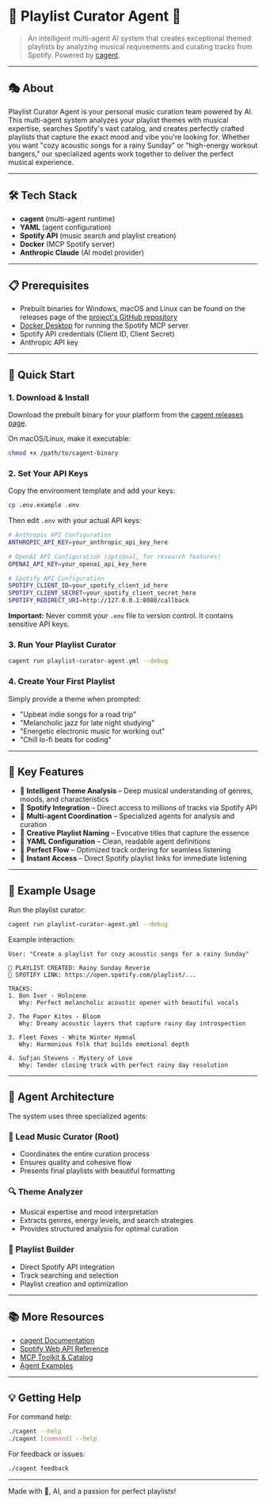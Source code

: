 # 🎵 Playlist Curator Agent 🎵

> An intelligent multi-agent AI system that creates exceptional themed playlists by analyzing musical requirements and curating tracks from Spotify. Powered by [cagent](https://github.com/docker/cagent).

---

## 🎭 About

Playlist Curator Agent is your personal music curation team powered by AI. This multi-agent system analyzes your playlist themes with musical expertise, searches Spotify's vast catalog, and creates perfectly crafted playlists that capture the exact mood and vibe you're looking for. Whether you want "cozy acoustic songs for a rainy Sunday" or "high-energy workout bangers," our specialized agents work together to deliver the perfect musical experience.

---

## 🛠️ Tech Stack

- **cagent** (multi-agent runtime)
- **YAML** (agent configuration)
- **Spotify API** (music search and playlist creation)
- **Docker** (MCP Spotify server)
- **Anthropic Claude** (AI model provider)

---

## 📋 Prerequisites

- Prebuilt binaries for Windows, macOS and Linux can be found on the releases page of the [project's GitHub repository](https://github.com/docker/cagent/releases)
- [Docker Desktop](https://www.docker.com/products/docker-desktop) for running the Spotify MCP server
- Spotify API credentials (Client ID, Client Secret)
- Anthropic API key

---

## 🚀 Quick Start

### 1. Download & Install

Download the prebuilt binary for your platform from the [cagent releases page](https://github.com/docker/cagent/releases).

On macOS/Linux, make it executable:

```bash
chmod +x /path/to/cagent-binary
```

### 2. Set Your API Keys

Copy the environment template and add your keys:

```bash
cp .env.example .env
```

Then edit `.env` with your actual API keys:

```bash
# Anthropic API Configuration
ANTHROPIC_API_KEY=your_anthropic_api_key_here

# OpenAI API Configuration (optional, for research features)
OPENAI_API_KEY=your_openai_api_key_here

# Spotify API Configuration
SPOTIFY_CLIENT_ID=your_spotify_client_id_here
SPOTIFY_CLIENT_SECRET=your_spotify_client_secret_here
SPOTIFY_REDIRECT_URI=http://127.0.0.1:8080/callback
```

**Important:** Never commit your `.env` file to version control. It contains sensitive API keys.

### 3. Run Your Playlist Curator

```bash
cagent run playlist-curator-agent.yml --debug
```

### 4. Create Your First Playlist

Simply provide a theme when prompted:
- "Upbeat indie songs for a road trip"
- "Melancholic jazz for late night studying"
- "Energetic electronic music for working out"
- "Chill lo-fi beats for coding"

---

## 🎯 Key Features

- 🧠 **Intelligent Theme Analysis** – Deep musical understanding of genres, moods, and characteristics
- 🎵 **Spotify Integration** – Direct access to millions of tracks via Spotify API
- 🤖 **Multi-agent Coordination** – Specialized agents for analysis and curation
- 🎨 **Creative Playlist Naming** – Evocative titles that capture the essence
- 📝 **YAML Configuration** – Clean, readable agent definitions
- 🎼 **Perfect Flow** – Optimized track ordering for seamless listening
- 🔗 **Instant Access** – Direct Spotify playlist links for immediate listening

---

## 🏃 Example Usage

Run the playlist curator:

```bash
cagent run playlist-curator-agent.yml --debug
```

Example interaction:
```
User: "Create a playlist for cozy acoustic songs for a rainy Sunday"

🎵 PLAYLIST CREATED: Rainy Sunday Reverie
🔗 SPOTIFY LINK: https://open.spotify.com/playlist/...

TRACKS:
1. Bon Iver - Holocene
   Why: Perfect melancholic acoustic opener with beautiful vocals

2. The Paper Kites - Bloom
   Why: Dreamy acoustic layers that capture rainy day introspection

3. Fleet Foxes - White Winter Hymnal
   Why: Harmonious folk that builds emotional depth

4. Sufjan Stevens - Mystery of Love
   Why: Tender closing track with perfect rainy day resolution
```

---

## 🎪 Agent Architecture

The system uses three specialized agents:

### 🎯 Lead Music Curator (Root)
- Coordinates the entire curation process
- Ensures quality and cohesive flow
- Presents final playlists with beautiful formatting

### 🔍 Theme Analyzer
- Musical expertise and mood interpretation
- Extracts genres, energy levels, and search strategies
- Provides structured analysis for optimal curation

### 🎵 Playlist Builder
- Direct Spotify API integration
- Track searching and selection
- Playlist creation and optimization

---

## 📚 More Resources

- [cagent Documentation](https://github.com/docker/cagent)
- [Spotify Web API Reference](https://developer.spotify.com/documentation/web-api)
- [MCP Toolkit & Catalog](https://docs.docker.com/ai/mcp-catalog-and-toolkit/toolkit/)
- [Agent Examples](https://github.com/docker/cagent/tree/main/examples)

---

## 💡 Getting Help

For command help:

```bash
./cagent --help
./cagent [command] --help
```

For feedback or issues:

```bash
./cagent feedback
```

---

Made with 🎵, AI, and a passion for perfect playlists!